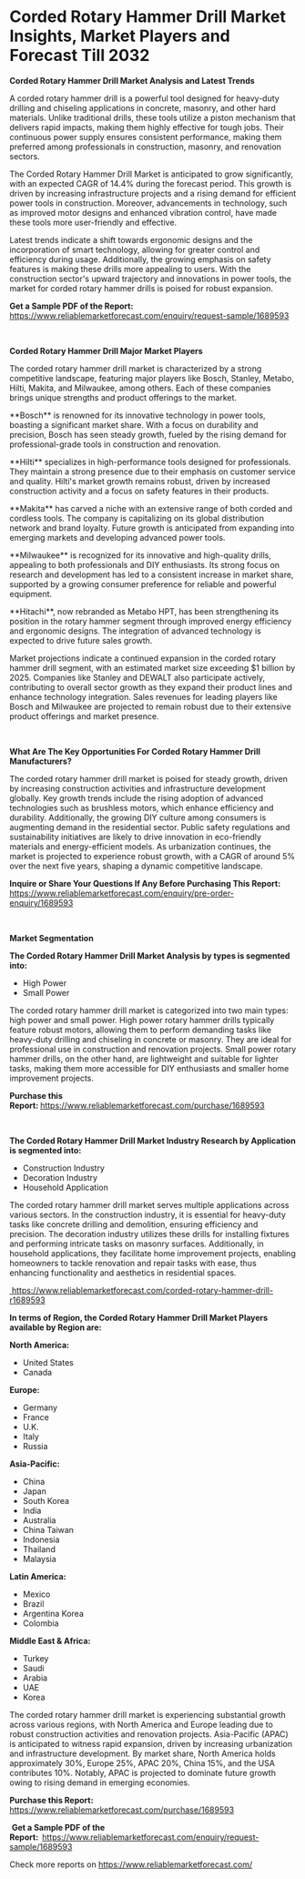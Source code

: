 <p><h1>Corded Rotary Hammer Drill Market Insights, Market Players and Forecast Till 2032</h1></p><p><strong>Corded Rotary Hammer Drill Market Analysis and Latest Trends</strong></p>
<p><p>A corded rotary hammer drill is a powerful tool designed for heavy-duty drilling and chiseling applications in concrete, masonry, and other hard materials. Unlike traditional drills, these tools utilize a piston mechanism that delivers rapid impacts, making them highly effective for tough jobs. Their continuous power supply ensures consistent performance, making them preferred among professionals in construction, masonry, and renovation sectors.</p><p>The Corded Rotary Hammer Drill Market is anticipated to grow significantly, with an expected CAGR of 14.4% during the forecast period. This growth is driven by increasing infrastructure projects and a rising demand for efficient power tools in construction. Moreover, advancements in technology, such as improved motor designs and enhanced vibration control, have made these tools more user-friendly and effective. </p><p>Latest trends indicate a shift towards ergonomic designs and the incorporation of smart technology, allowing for greater control and efficiency during usage. Additionally, the growing emphasis on safety features is making these drills more appealing to users. With the construction sector's upward trajectory and innovations in power tools, the market for corded rotary hammer drills is poised for robust expansion.</p></p>
<p><strong>Get a Sample PDF of the Report:&nbsp;</strong> <a href="https://www.reliablemarketforecast.com/enquiry/request-sample/1689593?utm_campaign=2260&utm_medium=2&utm_source=Github&utm_content=ia&utm_term=19022025&utm_id=corded-rotary-hammer-drill">https://www.reliablemarketforecast.com/enquiry/request-sample/1689593</a></p>
<p>&nbsp;</p>
<p><strong>Corded Rotary Hammer Drill Major Market Players</strong></p>
<p><p>The corded rotary hammer drill market is characterized by a strong competitive landscape, featuring major players like Bosch, Stanley, Metabo, Hilti, Makita, and Milwaukee, among others. Each of these companies brings unique strengths and product offerings to the market.</p><p>**Bosch** is renowned for its innovative technology in power tools, boasting a significant market share. With a focus on durability and precision, Bosch has seen steady growth, fueled by the rising demand for professional-grade tools in construction and renovation.</p><p>**Hilti** specializes in high-performance tools designed for professionals. They maintain a strong presence due to their emphasis on customer service and quality. Hilti's market growth remains robust, driven by increased construction activity and a focus on safety features in their products.</p><p>**Makita** has carved a niche with an extensive range of both corded and cordless tools. The company is capitalizing on its global distribution network and brand loyalty. Future growth is anticipated from expanding into emerging markets and developing advanced power tools.</p><p>**Milwaukee** is recognized for its innovative and high-quality drills, appealing to both professionals and DIY enthusiasts. Its strong focus on research and development has led to a consistent increase in market share, supported by a growing consumer preference for reliable and powerful equipment.</p><p>**Hitachi**, now rebranded as Metabo HPT, has been strengthening its position in the rotary hammer segment through improved energy efficiency and ergonomic designs. The integration of advanced technology is expected to drive future sales growth.</p><p>Market projections indicate a continued expansion in the corded rotary hammer drill segment, with an estimated market size exceeding $1 billion by 2025. Companies like Stanley and DEWALT also participate actively, contributing to overall sector growth as they expand their product lines and enhance technology integration. Sales revenues for leading players like Bosch and Milwaukee are projected to remain robust due to their extensive product offerings and market presence.</p></p>
<p>&nbsp;</p>
<p><strong>What Are The Key Opportunities For Corded Rotary Hammer Drill Manufacturers?</strong></p>
<p><p>The corded rotary hammer drill market is poised for steady growth, driven by increasing construction activities and infrastructure development globally. Key growth trends include the rising adoption of advanced technologies such as brushless motors, which enhance efficiency and durability. Additionally, the growing DIY culture among consumers is augmenting demand in the residential sector. Public safety regulations and sustainability initiatives are likely to drive innovation in eco-friendly materials and energy-efficient models. As urbanization continues, the market is projected to experience robust growth, with a CAGR of around 5% over the next five years, shaping a dynamic competitive landscape.</p></p>
<p><strong>Inquire or Share Your Questions If Any Before Purchasing This Report:</strong> <a href="https://www.reliablemarketforecast.com/enquiry/pre-order-enquiry/1689593?utm_campaign=2260&utm_medium=2&utm_source=Github&utm_content=ia&utm_term=19022025&utm_id=corded-rotary-hammer-drill">https://www.reliablemarketforecast.com/enquiry/pre-order-enquiry/1689593</a></p>
<p>&nbsp;</p>
<p><strong>Market Segmentation</strong></p>
<p><strong>The Corded Rotary Hammer Drill Market Analysis by types is segmented into:</strong></p>
<p><ul><li>High Power</li><li>Small Power</li></ul></p>
<p><p>The corded rotary hammer drill market is categorized into two main types: high power and small power. High power rotary hammer drills typically feature robust motors, allowing them to perform demanding tasks like heavy-duty drilling and chiseling in concrete or masonry. They are ideal for professional use in construction and renovation projects. Small power rotary hammer drills, on the other hand, are lightweight and suitable for lighter tasks, making them more accessible for DIY enthusiasts and smaller home improvement projects.</p></p>
<p><strong>Purchase this Report:&nbsp;</strong><a href="https://www.reliablemarketforecast.com/purchase/1689593?utm_campaign=2260&utm_medium=2&utm_source=Github&utm_content=ia&utm_term=19022025&utm_id=corded-rotary-hammer-drill">https://www.reliablemarketforecast.com/purchase/1689593</a></p>
<p>&nbsp;</p>
<p><strong>The Corded Rotary Hammer Drill Market Industry Research by Application is segmented into:</strong></p>
<p><ul><li>Construction Industry</li><li>Decoration Industry</li><li>Household Application</li></ul></p>
<p><p>The corded rotary hammer drill market serves multiple applications across various sectors. In the construction industry, it is essential for heavy-duty tasks like concrete drilling and demolition, ensuring efficiency and precision. The decoration industry utilizes these drills for installing fixtures and performing intricate tasks on masonry surfaces. Additionally, in household applications, they facilitate home improvement projects, enabling homeowners to tackle renovation and repair tasks with ease, thus enhancing functionality and aesthetics in residential spaces.</p></p>
<p><a href="https://www.reliablemarketforecast.com/corded-rotary-hammer-drill-r1689593?utm_campaign=2260&utm_medium=2&utm_source=Github&utm_content=ia&utm_term=19022025&utm_id=corded-rotary-hammer-drill">&nbsp;https://www.reliablemarketforecast.com/corded-rotary-hammer-drill-r1689593</a></p>
<p><strong>In terms of Region, the Corded Rotary Hammer Drill Market Players available by Region are:</strong></p>
<p>
    <p> <strong> North America: </strong>
        <ul>
            <li>United States</li>
            <li>Canada</li>
        </ul>
        </p> 
    <p> <strong> Europe: </strong>
        <ul>
            <li>Germany</li>
            <li>France</li>
            <li>U.K.</li>
            <li>Italy</li>
            <li>Russia</li>
        </ul>
        </p> 
    <p> <strong> Asia-Pacific: </strong>
        <ul>
            <li>China</li>
            <li>Japan</li>
            <li>South Korea</li>
            <li>India</li>
            <li>Australia</li>
            <li>China Taiwan</li>
            <li>Indonesia</li>
            <li>Thailand</li>
            <li>Malaysia</li>
        </ul>
        </p> 
    <p> <strong> Latin America: </strong>
        <ul>
            <li>Mexico</li>
            <li>Brazil</li>
            <li>Argentina Korea</li>
            <li>Colombia</li>
        </ul>
        </p> 
    <p> <strong> Middle East & Africa: </strong>
        <ul>
            <li>Turkey</li>
            <li>Saudi</li>
            <li>Arabia</li>
            <li>UAE</li>
            <li>Korea</li>
        </ul>
    </p>
    </p>
<p><p>The corded rotary hammer drill market is experiencing substantial growth across various regions, with North America and Europe leading due to robust construction activities and renovation projects. Asia-Pacific (APAC) is anticipated to witness rapid expansion, driven by increasing urbanization and infrastructure development. By market share, North America holds approximately 30%, Europe 25%, APAC 20%, China 15%, and the USA contributes 10%. Notably, APAC is projected to dominate future growth owing to rising demand in emerging economies.</p></p>
<p><strong>Purchase this Report: </strong><a href="https://www.reliablemarketforecast.com/purchase/1689593?utm_campaign=2260&utm_medium=2&utm_source=Github&utm_content=ia&utm_term=19022025&utm_id=corded-rotary-hammer-drill">https://www.reliablemarketforecast.com/purchase/1689593</a></p>
<p>&nbsp;<strong>Get a Sample PDF of the Report:&nbsp;&nbsp;</strong><a href="https://www.reliablemarketforecast.com/enquiry/request-sample/1689593?utm_campaign=2260&utm_medium=2&utm_source=Github&utm_content=ia&utm_term=19022025&utm_id=corded-rotary-hammer-drill">https://www.reliablemarketforecast.com/enquiry/request-sample/1689593</a></p>
<p><strong></strong></p>
<p>Check more reports on <a href="https://www.reliablemarketforecast.com/?utm_campaign=2260&utm_medium=2&utm_source=Github&utm_content=ia&utm_term=19022025&utm_id=corded-rotary-hammer-drill">https://www.reliablemarketforecast.com/</a></p>